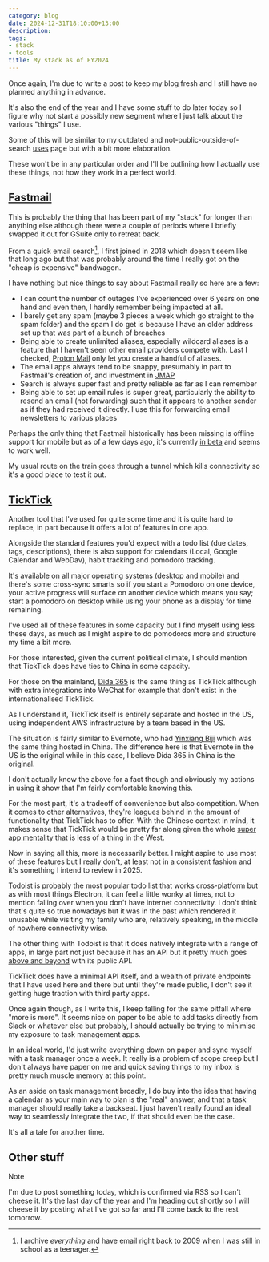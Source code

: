 ```yaml
---
category: blog
date: 2024-12-31T18:10:00+13:00
description: 
tags:
- stack
- tools
title: My stack as of EY2024
---
```


Once again, I'm due to write a post to keep my blog fresh and I still have no planned anything in advance.

It's also the end of the year and I have some stuff to do later today so I figure why not start a possibly new segment where I just talk about the various "things" I use.

Some of this will be similar to my outdated and not-public-outside-of-search [uses](https://utf9k.net/uses) page but with a bit more elaboration.

These won't be in any particular order and I'll be outlining how I actually use these things, not how they work in a perfect world.

## [Fastmail](https://fastmail.com)

This is probably the thing that has been part of my "stack" for longer than anything else although there were a couple of periods where I briefly swapped it out for GSuite only to retreat back.

From a quick email search[^1], I first joined in 2018 which doesn't seem like that long ago but that was probably around the time I really got on the "cheap is expensive" bandwagon.

I have nothing but nice things to say about Fastmail really so here are a few:

- I can count the number of outages I've experienced over 6 years on one hand and even then, I hardly remember being impacted at all.
- I barely get any spam (maybe 3 pieces a week which go straight to the spam folder) and the spam I do get is because I have an older address set up that was part of a bunch of breaches
- Being able to create unlimited aliases, especially wildcard aliases is a feature that I haven't seen other email providers compete with. Last I checked, [Proton Mail](https://proton.me/mail) only let you create a handful of aliases.
- The email apps always tend to be snappy, presumably in part to Fastmail's creation of, and investment in [JMAP](https://jmap.io/)
- Search is always super fast and pretty reliable as far as I can remember
- Being able to set up email rules is super great, particularly the ability to resend an email (not forwarding) such that it appears to another sender as if they had received it directly. I use this for forwarding email newsletters to various places

Perhaps the only thing that Fastmail historically has been missing is offline support for mobile but as of a few days ago, it's currently [in beta](https://www.fastmail.com/blog/offline-architecture/) and seems to work well.

My usual route on the train goes through a tunnel which kills connectivity so it's a good place to test it out.

## [TickTick](https://ticktick.com/)

Another tool that I've used for quite some time and it is quite hard to replace, in part because it offers a lot of features in one app.

Alongside the standard features you'd expect with a todo list (due dates, tags, descriptions), there is also support for calendars (Local, Google Calendar and WebDav), habit tracking and pomodoro tracking.

It's available on all major operating systems (desktop and mobile) and there's some cross-sync smarts so if you start a Pomodoro on one device, your active progress will surface on another device which means you say; start a pomodoro on desktop while using your phone as a display for time remaining.

I've used all of these features in some capacity but I find myself using less these days, as much as I might aspire to do pomodoros more and structure my time a bit more.

For those interested, given the current political climate, I should mention that TickTick does have ties to China in some capacity.

For those on the mainland, [Dida 365](https://dida365.com/) is the same thing as TickTick although with extra integrations into WeChat for example that don't exist in the internationalised TickTick.

As I understand it, TickTick itself is entirely separate and hosted in the US, using independent AWS infrastructure by a team based in the US.

The situation is fairly similar to Evernote, who had [Yinxiang Biji](https://www.yinxiang.com/) which was the same thing hosted in China. The difference here is that Evernote in the US is the original while in this case, I believe Dida 365 in China is the original.

I don't actually know the above for a fact though and obviously my actions in using it show that I'm fairly comfortable knowing this.

For the most part, it's a tradeoff of convenience but also competition. When it comes to other alternatives, they're leagues behind in the amount of functionality that TickTick has to offer. With the Chinese context in mind, it makes sense that TickTick would be pretty far along given the whole [super app mentality](https://en.wikipedia.org/wiki/Super-app) that is less of a thing in the West.

Now in saying all this, more is necessarily better. I might aspire to use most of these features but I really don't, at least not in a consistent fashion and it's something I intend to review in 2025.

[Todoist](https://todoist.com/) is probably the most popular todo list that works cross-platform but as with most things Electron, it can feel a little wonky at times, not to mention falling over when you don't have internet connectivity. I don't think that's quite so true nowadays but it was in the past which rendered it unusable while visiting my family who are, relatively speaking, in the middle of nowhere connectivity wise.

The other thing with Todoist is that it does natively integrate with a range of apps, in large part not just because it has an API but it pretty much goes [above and beyond](https://developer.todoist.com/sync/v8/) with its public API.

TickTick does have a minimal API itself, and a wealth of private endpoints that I have used here and there but until they're made public, I don't see it getting huge traction with third party apps.

Once again though, as I write this, I keep falling for the same pitfall where "more is more". It seems nice on paper to be able to add tasks directly from Slack or whatever else but probably, I should actually be trying to minimise my exposure to task management apps.

In an ideal world, I'd just write everything down on paper and sync myself with a task manager once a week. It really is a problem of scope creep but I don't always have paper on me and quick saving things to my inbox is pretty much muscle memory at this point.

As an aside on task management broadly, I do buy into the idea that having a calendar as your main way to plan is the "real" answer, and that a task manager should really take a backseat. I just haven't really found an ideal way to seamlessly integrate the two, if that should even be the case.

It's all a tale for another time.

## Other stuff

> [!note]
> I'm due to post something today, which is confirmed via RSS so I can't cheese it. It's the last day of the year and I'm heading out shortly so I will cheese it by posting what I've got so far and I'll come back to the rest tomorrow.

[^1]: I archive *everything* and have email right back to 2009 when I was still in school as a teenager.